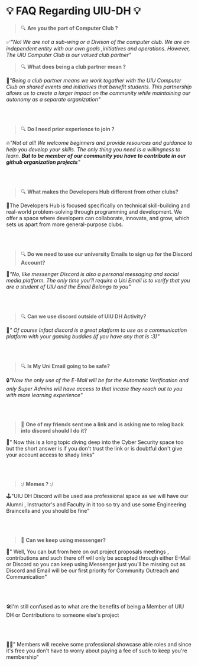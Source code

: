  # 	:bulb: FAQ Regarding UIU-DH :bulb:

>:mag: **Are you the part of Computer Club ?**
> 
:white_check_mark:_"No! We are not a sub-wing or a Divison of the  computer club. We are an independent entity with our own goals ,initiatives and operations. However, The UIU Computer Club is our valued club partner"_


>:mag: **What does being a club partner mean ?**

:handshake:_"Being a club partner means we work togather with the UIU Computer Club on shared events and initiatives that benefit students. This partnership allows us to create a larger impact on the community while maintaining our autonomy as a separate organization"_

</br>
</br>

>:mag: **Do I need prior experience to join ?**


:fire:_"Not at all! We welcome beginners and provide resources and guidance to help you develop your skills. The only thing you need is a willingness to learn. **But to be member of our community you have to contribute in our github organization projects**"_

</br>
</br>

>:mag: **What makes the Developers Hub different from other clubs?**

:seedling:The Developers Hub is focused specifically on technical skill-building and real-world problem-solving through programming and development. We offer a space where developers can collaborate, innovate, and grow, which sets us apart from more general-purpose clubs.

</br>
</br>

>:mag: **Do we need to use our university Emails to sign up for the Discord Account?**

 
:link:_"No, like messenger Discord is also a personal messaging and social media platform. The only time you'll require a Uni Email is to verify that you are a student of UIU and the Email Belongs to you"_

</br>
</br>

>:mag: **Can we use discord outside of UIU DH Activity?**

:star_struck:_" Of course Infact discord is a great platform to use as a communication platform with your gaming buddies (if you have any that is :3)"_

</br>
</br>

>:mag: **Is My Uni Email going to be safe?**

:lock:_"Now the only use of the E-Mail will be for the Automatic Verification and only Super Admins will have access to that incase they reach out to you with more learning experience"_

</br>
</br>

>:thinking: **One of my friends sent me a link and is asking me to relog back into discord should I do it?**

:busts_in_silhouette:" Now this is a long topic diving deep into the Cyber Security space too but the short answer is if you don't trust the link or is doubtful don't give your account access to shady links"

</br>
</br>

>:/ **Memes ?** :/

:joystick:"UIU DH Discord will be used asa professional space as we will have our Alumni , Instructor's and Faculty in it too so try and use some Engineering Braincells and you should be fine"

</br>
</br>

>:thinking: **Can we keep using messenger?**

:speech_balloon:" Well, You can but from here on out project proposals meetings , contributions and such there off will only be accepted through either E-Mail or Discord so you can keep using Messenger just you'll be missing out as Discord and Email will be our first priority for Community Outreach and Communication"

</br>
</br>

:hammer_and_wrench:I'm still confused as to what are the benefits of being a Member of UIU DH or Contributions to someone else's project

</br>
</br>

:technologist:" Members will receive some professional showcase able roles and since it's free you don't have to worry about paying a fee of such to keep you're membership"
